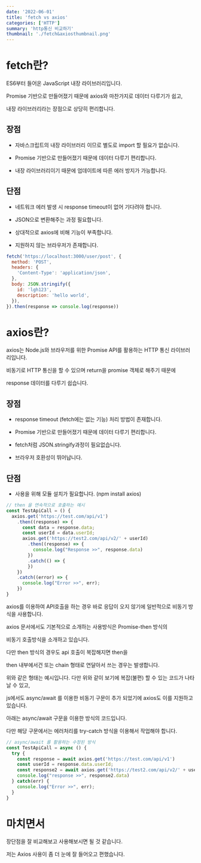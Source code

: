 ```yaml
---
date: '2022-06-01'
title: 'fetch vs axios'
categories: ['HTTP']
summary: 'http통신 비교하기'
thumbnail: './fetch&axiosthumbnail.png'
---
```


# fetch란?

ES6부터 들어온 JavaScript 내장 라이브러리입니다.

Promise 기반으로 만들어졌기 때문에 axios와 마찬가지로 데이터 다루기가 쉽고,

내장 라이브러리라는 장점으로 상당히 편리합니다.

## 장점

- 자바스크립트의 내장 라이브러리 이므로 별도로 import 할 필요가 없습니다.

- Promise 기반으로 만들어졌기 때문에 데이터 다루기 편리합니다.

- 내장 라이브러리이기 때문에 업데이트에 따른 에러 방지가 가능합니다.

## 단점

- 네트워크 에러 발생 시 response timeout이 없어 기다려야 합니다.

- JSON으로 변환해주는 과정 필요합니다.

- 상대적으로 axios에 비해 기능이 부족합니다.

- 지원하지 않는 브라우저가 존재합니다.

```javascript
fetch('https://localhost:3000/user/post', {
  method: 'POST',
  headers: {
    'Content-Type': 'application/json',
  },
  body: JSON.stringify({
    id: 'lgh123',
    description: 'hello world',
  }),
}).then(response => console.log(response))
```

# axios란?

axios는 Node.js와 브라우저를 위한 Promise API를 활용하는 HTTP 통신 라이브러리입니다.

비동기로 HTTP 통신을 할 수 있으며 return을 promise 객체로 해주기 때문에

response 데이터를 다루기 쉽습니다.

## 장점

- response timeout (fetch에는 없는 기능) 처리 방법이 존재합니다.

- Promise 기반으로 만들어졌기 때문에 데이터 다루기 편리합니다.

- fetch처럼 JSON.stringify과정이 필요없습니다.

- 브라우저 호환성이 뛰어납니다.

## 단점

- 사용을 위해 모듈 설치가 필요합니다. (npm install axios)

```javascript
// then 을 연속적으로 호출하는 예시
const TestApiCall = () {
  axios.get('https://test.com/api/v1')
    .then((response) => {
      const data = response.data;
      const userId = data.userId;
      axios.get('https://test2.com/api/v2/' + userId)
        .then((response) => {
          console.log("Response >>", response.data)
        })
        .catch(() => {
        })
    })
    .catch((error) => {
      console.log("Error >>", err);
    })
}
```

axios를 이용하여 API호출을 하는 경우 바로 응답이 오지 않기에 일반적으로 비동기 방식을 사용합니다.

axios 문서에서도 기본적으로 소개하는 사용방식은 Promise-then 방식의

비동기 호출방식을 소개하고 있습니다.

다만 then 방식의 경우도 api 호출이 복잡해지면 then을

then 내부에서건 또는 chain 형태로 연달아서 쓰는 경우는 발생합니다.

위와 같은 형태는 예시입니다. 다만 위와 같이 보기에 복잡(불편) 할 수 있는 코드가 나타날 수 있고,

js에서도 async/await 를 이용한 비동기 구문이 추가 되었기에 axios도 이를 지원하고 있습니다.

아래는 async/await 구문을 이용한 방식의 코드입니다.

다만 해당 구문에서는 에러처리를 try-catch 방식을 이용해서 작업해야 합니다.

```javascript
// async/await 를 활용하는 수정된 방식
const TestApiCall = async () {
  try {
    const response = await axios.get('https://test.com/api/v1')
    const userId = response.data.userId;
    const response2 = await axios.get('https://test2.com/api/v2/' + userId);
    console.log("response >>", response2.data)
  } catch(err) {
    console.log("Error >>", err);
  }
}
```

# 마치면서

장단점을 잘 비교해보고 사용해보시면 될 것 같습니다.

저는 Axios 사용이 좀 더 눈에 잘 들어오고 편했습니다.
